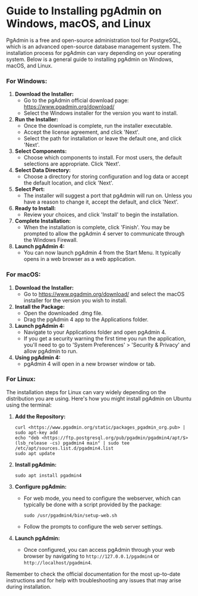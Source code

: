 # Guide to Installing pgAdmin on Windows, macOS, and Linux

PgAdmin is a free and open-source administration tool for PostgreSQL, which is an advanced open-source database management system. The installation process for pgAdmin can vary depending on your operating system. Below is a general guide to installing pgAdmin on Windows, macOS, and Linux.

### For Windows:

1. **Download the Installer:**
   - Go to the pgAdmin official download page: https://www.pgadmin.org/download/
   - Select the Windows installer for the version you want to install.
2. **Run the Installer:**
   - Once the download is complete, run the installer executable.
   - Accept the license agreement, and click 'Next'.
   - Select the path for installation or leave the default one, and click 'Next'.
3. **Select Components:**
   - Choose which components to install. For most users, the default selections are appropriate. Click 'Next'.
4. **Select Data Directory:**
   - Choose a directory for storing configuration and log data or accept the default location, and click 'Next'.
5. **Select Port:**
   - The installer will suggest a port that pgAdmin will run on. Unless you have a reason to change it, accept the default, and click 'Next'.
6. **Ready to Install:**
   - Review your choices, and click 'Install' to begin the installation.
7. **Complete Installation:**
   - When the installation is complete, click 'Finish'. You may be prompted to allow the pgAdmin 4 server to communicate through the Windows Firewall.
8. **Launch pgAdmin 4:**
   - You can now launch pgAdmin 4 from the Start Menu. It typically opens in a web browser as a web application.

### For macOS:

1. **Download the Installer:**
   - Go to https://www.pgadmin.org/download/ and select the macOS installer for the version you wish to install.
2. **Install the Package:**
   - Open the downloaded .dmg file.
   - Drag the pgAdmin 4 app to the Applications folder.
3. **Launch pgAdmin 4:**
   - Navigate to your Applications folder and open pgAdmin 4.
   - If you get a security warning the first time you run the application, you'll need to go to 'System Preferences' > 'Security & Privacy' and allow pgAdmin to run.
4. **Using pgAdmin 4:**
   - pgAdmin 4 will open in a new browser window or tab.

### For Linux:

The installation steps for Linux can vary widely depending on the distribution you are using. Here's how you might install pgAdmin on Ubuntu using the terminal:

1. **Add the Repository:**

   ```
   curl <https://www.pgadmin.org/static/packages_pgadmin_org.pub> | sudo apt-key add
   echo "deb <https://ftp.postgresql.org/pub/pgadmin/pgadmin4/apt/$>(lsb_release -cs) pgadmin4 main" | sudo tee /etc/apt/sources.list.d/pgadmin4.list
   sudo apt update

   ```

2. **Install pgAdmin:**

   ```
   sudo apt install pgadmin4

   ```

3. **Configure pgAdmin:**
   - For web mode, you need to configure the webserver, which can typically be done with a script provided by the package:
     ```
     sudo /usr/pgadmin4/bin/setup-web.sh

     ```
   - Follow the prompts to configure the web server settings.
4. **Launch pgAdmin:**
   - Once configured, you can access pgAdmin through your web browser by navigating to `http://127.0.0.1/pgadmin4` or `http://localhost/pgadmin4`.

Remember to check the official documentation for the most up-to-date instructions and for help with troubleshooting any issues that may arise during installation.
